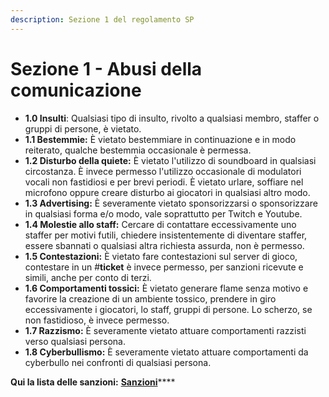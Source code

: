 ```yaml
---
description: Sezione 1 del regolamento SP
---
```


# Sezione 1 - Abusi della comunicazione

* **1.0 Insulti**: Qualsiasi tipo di insulto, rivolto a qualsiasi membro, staffer o gruppi di persone, è vietato.
* **1.1 Bestemmie:** È vietato bestemmiare in continuazione e in modo reiterato, qualche bestemmia occasionale è permessa.
* **1.2 Disturbo della quiete:** È vietato l'utilizzo di soundboard in qualsiasi circostanza.  È invece permesso l'utilizzo occasionale di modulatori vocali non fastidiosi e per brevi periodi.  È vietato urlare, soffiare nel microfono oppure creare disturbo ai giocatori in qualsiasi altro modo.
* **1.3 Advertising:** È severamente vietato sponsorizzarsi o sponsorizzare in qualsiasi forma e/o modo, vale soprattutto per Twitch e Youtube.
* **1.4 Molestie allo staff:** Cercare di contattare eccessivamente uno staffer per motivi futili, chiedere insistentemente di diventare staffer, essere sbannati o qualsiasi altra richiesta assurda, non è permesso.
* **1.5 Contestazioni:** È vietato fare contestazioni sul server di gioco, contestare in un \#**ticket** è invece permesso, per sanzioni ricevute e simili, anche per conto di terzi.
* **1.6 Comportamenti tossici:** È vietato generare flame senza motivo e favorire la creazione di un ambiente tossico, prendere in giro eccessivamente i giocatori, lo staff, gruppi di persone.  Lo scherzo, se non fastidioso, è invece permesso.
* **1.7 Razzismo:** È severamente vietato attuare comportamenti razzisti verso qualsiasi persona.
* **1.8 Cyberbullismo:** È severamente vietato attuare comportamenti da cyberbullo nei confronti di qualsiasi persona.

**Qui la lista delle sanzioni:** [**Sanzioni**](sanzioni.md)\*\*\*\*

